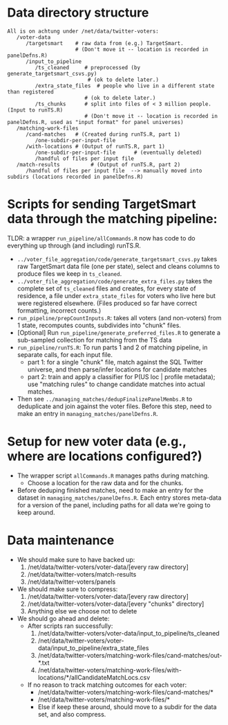 # Data directory structure
 
	All is on achtung under /net/data/twitter-voters:
       /voter-data
          /targetsmart    # raw data from (e.g.) TargetSmart.
          		          # (Don't move it -- location is recorded in panelDefns.R)
          /input_to_pipeline
             /ts_cleaned     # preprocessed (by generate_targetsmart_csvs.py)
             				  # (ok to delete later.)
             /extra_state_files  # people who live in a different state than registered
                             # (ok to delete later.)
             /ts_chunks      # split into files of < 3 million people. (Input to runTS.R)
          		             # (Don't move it -- location is recorded in panelDefns.R, used as "input format" for panel universes)
       /matching-work-files
          /cand-matches   # (Created during runTS.R, part 1)
             /one-subdir-per-input-file
          /with-locations # (Output of runTS.R, part 1)
             /one-subdir-per-input-file      # (eventually deleted)
             /handful of files per input file 
       /match-results          # (Output of runTS.R, part 2)
          /handful of files per input file  --> manually moved into subdirs (locations recorded in panelDefns.R)




# Scripts for sending TargetSmart data through the matching pipeline:

TLDR: a wrapper `run_pipeline/allCommands.R` now has code to do everything up through (and including) runTS.R. 

- `../voter_file_aggregation/code/generate_targetsmart_csvs.py` takes raw TargetSmart data file (one per state), select and cleans columns to produce files we keep in `ts_cleaned`.
- `../voter_file_aggregation/code/generate_extra_files.py` takes the complete set of `ts_cleaned` files and creates, for every state of residence, a file under `extra_state_files` for voters who live here but were registered elsewhere. (Files produced so far have correct formatting, incorrect counts.)
- ```run_pipeline/prepCountInputs.R```: takes all voters (and non-voters) from 1 state, recomputes counts, subdivides into "chunk" files.
- [Optional] Run ```run_pipeline/generate_preferred_files.R``` to generate a sub-sampled collection for matching from the TS data
- ```run_pipeline/runTS.R```: To run parts 1 and 2 of matching pipeline, in separate calls, for each input file.
	- part 1: for a single "chunk" file, match against the SQL Twitter universe, and then parse/infer locations for candidate matches
	- part 2: train and apply a classifier for P(US loc | profile metadata); use "matching rules" to change candidate matches into actual matches.			
- Then see `../managing_matches/dedupFinalizePanelMembs.R` to deduplicate and join against the voter files. Before this step, need to make an entry in `managing_matches/panelDefns.R`.

		
# Setup for new voter data (e.g., where are locations configured?)
- The wrapper script `allCommands.R` manages paths during matching.
	- Choose a location for the raw data and for the chunks.
- Before deduping finished matches, need to make an entry for the dataset in `managing_matches/panelDefns.R`. Each entry stores meta-data for a version of the panel, including paths for all data we're going to keep around.

# Data maintenance
- We should make sure to have backed up: 
	1. /net/data/twitter-voters/voter-data/[every raw directory]
	1. /net/data/twitter-voters/match-results
	1. /net/data/twitter-voters/panels
- We should make sure to compress:
	1. /net/data/twitter-voters/voter-data/[every raw directory]
	1.  /net/data/twitter-voters/voter-data/[every "chunks" directory]
	1. Anything else we choose not to delete
- We should go ahead and delete:
	- After scripts ran successfully:
		1. /net/data/twitter-voters/voter-data/input_to_pipeline/ts_cleaned
		1. /net/data/twitter-voters/voter-data/input_to_pipeline/extra_state_files
		1. /net/data/twitter-voters/matching-work-files/cand-matches/out-*.txt
		1. /net/data/twitter-voters/matching-work-files/with-locations/*/allCandidateMatchLocs.csv
	- If no reason to track matching outcomes for each voter:
		- /net/data/twitter-voters/matching-work-files/cand-matches/*
		- /net/data/twitter-voters/matching-work-files/*
		- Else if keep these around, should move to a subdir for the data set, and also compress.

